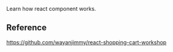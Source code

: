 Learn how react component works.

## Reference 
https://github.com/wayanjimmy/react-shopping-cart-workshop
